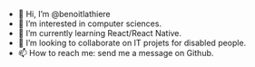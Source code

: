 - 👋 Hi, I’m @benoitlathiere
- 👀 I’m interested in computer sciences.
- 🌱 I’m currently learning React/React Native.
- 💞️ I’m looking to collaborate on IT projets for disabled people.
- 📫 How to reach me: send me a message on Github.

<!---
benoitlathiere/benoitlathiere is a ✨ special ✨ repository because its `README.md` (this file) appears on your GitHub profile.
You can click the Preview link to take a look at your changes.
--->
